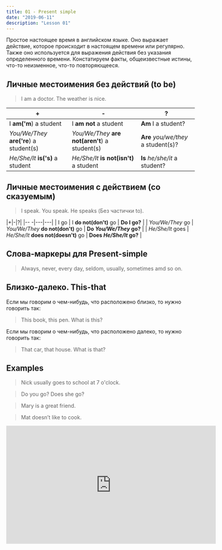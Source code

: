 ```yaml
---
title: 01 - Present simple
date: "2019-06-11"
description: "Lesson 01"
---
```


Простое настоящее время в английском языке. Оно выражает действие, которое происходит в настоящем времени или регулярно. Также оно используется для выражения действия без указания определенного времени. Констатируем факты, общеизвестные истины, что-то неизменное, что-то повторяющееся.

## Личные местоимения без действий (to be)
>I am a doctor. The weather is nice.

|+|-|?| 
|---|---|---|
| I **am('m**) a student | I **am not** a student | **Am** I a student? |
| *You/We/They* **are('re**) a student(s)  | *You/We/They* **are not(aren't**) a student(s) | **Are** *you/we/they* a student(s)? |
| *He/She/It* **is('s)** a student | *He/She/It* **is not(isn't)** a student | **Is** *he/she/it* a student?|

## Личные местоимения с действием (со сказуемым)

> I speak. You speak. He speaks (Без частички to).

|+|-|?| 
|-- -|---|---|
| I go | I **do not(don't)** go | **Do I go?** |
| *You/We/They* go | *You/We/They* **do not(don't)** go | **Do *You/We/They* go?** |
| *He/She/It* goes | *He/She/It* **does not(doesn't)** go | **Does *He/She/It* go?** |

## Слова-маркеры для Present-simple

> Always, never, every day, seldom, usually, sometimes amd so on.

## Близко-далеко. This-that

Если мы говорим о чем-нибудь, что расположено близко, то нужно говорить так: 
> This book, this pen. What is this?

Если мы говорим о чем-нибудь, что расположено далеко, то нужно говорить так: 
> That car, that house. What is that?

## Examples

> Nick usually goes to school at 7 o'clock.

> Do you go? Does she go?

> Mary is a great friend.

> Mat doesn’t like to cook.

<iframe width="560" height="315" src="https://www.youtube.com/embed/6Qd1xAikoQc" frameborder="0" allow="accelerometer; autoplay; encrypted-media; gyroscope; picture-in-picture" allowfullscreen></iframe>